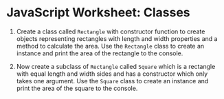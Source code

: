 # JavaScript Worksheet: Classes

1. Create a class called `Rectangle` with constructor function to create objects representing rectangles with length and width properties and a method to calculate the area. Use the `Rectangle` class to create an instance and print the area of the rectangle to the console.

1. Now create a subclass of `Rectangle` called `Square` which is a rectangle with equal length and width sides and has a constructor which only takes one argument. Use the `Square` class to create an instance and print the area of the square to the console.
